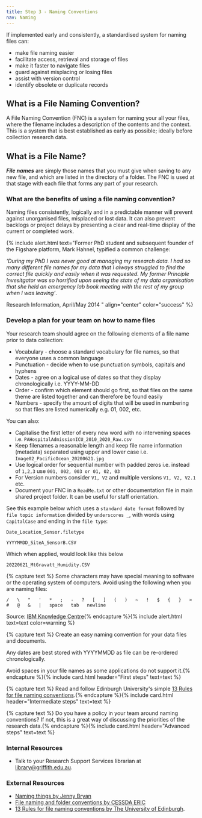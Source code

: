 ```yaml
---
title: Step 3 - Naming Conventions
nav: Naming
---
```


If implemented early and consistently, a standardised system for naming files can:
- make file naming easier
- facilitate access, retrieval and storage of files
- make it faster to navigate files
- guard against misplacing or losing files
- assist with version control
- identify obsolete or duplicate records

## What is a File Naming Convention?

A File Naming Convention (FNC) is a system for naming your all your files, where the filename includes a description of the contents and the context. This is a system that is best established as early as possible; ideally before collection research data.

## What is a File Name? 
***File names*** are simply those names that you must give when saving to any new file, and which are listed in the directory of a folder. The FNC is used at that stage with each file that forms any part of your research.

### What are the benefits of using a file naming convention? 
Naming files consistently, logically and in a predictable manner will prevent against unorganised files, misplaced or lost data.  It can also prevent backlogs or project delays by presenting a clear and real-time display of the current or completed work.

{% include alert.html text="Former PhD student and subsequent founder of the Figshare platform, Mark Hahnel, typified a common challenge: 

*‘During my PhD I was never good at managing my research data. I had so many different file names for my data that I always struggled to find the correct file quickly and easily when it was requested. My former Principle Invesitgator was so horrified upon seeing the state of my data organisation that she held an emergency lab book meeting with the rest of my group when l was leaving’*.  

Research Information, April/May 2014  " align="center" color="success" %}

### Develop a plan for your team on how to name files

Your research team should agree on the following elements of a file name prior to data collection:
* Vocabulary - choose a standard vocabulary for file names, so that everyone uses a common language
* Punctuation - decide when to use punctuation symbols, capitals and hyphens
* Dates - agree on a logical use of dates so that they display chronologically i.e. YYYY-MM-DD
* Order - confirm which element should go first, so that files on the same theme are listed together and can therefore be found easily
* Numbers - specify the amount of digits that will be used in numbering so that files are listed numerically e.g. 01, 002, etc.

You can also:

* Capitalise the first letter of every new word with no intervening spaces 
i.e. `PAHospitalAdmissionICU_2010_2020_Raw.csv`	
* Keep filenames a reasonable length and keep file name information (metadata) separated using upper and lower case 
i.e.  `Image02_PacificOcean_20200621.jpg`
* Use logical order for sequential number with padded zeros
i.e. instead of `1,2,3` use `001, 002, 003 or 01, 02, 03`
* For Version numbers consider  `V1, V2` and multiple versions `V1, V2, V2.1` etc.
* Document your FNC in a `ReadMe.txt` or other documentation file in main shared project folder. It can be useful for staff orientation.

See this example below which uses a `standard date format` followed by `file topic information` divided by `underscores _`, with words using `CapitalCase` and ending in the `file type`:

`Date_Location_Sensor.filetype`

`YYYYMMDD_SiteA_SensorB.CSV`

Which when applied, would look like this below

`20220621_MtGravatt_Humidity.CSV`

{% capture text %}
Some characters may have special meaning to software or the operating system of computers. Avoid using the following when you are naming files:

`/   \   "   '   *   ;   -   ?   [   ]   (   )   ~   !   $   {   }   >   #   @   &   |   space   tab   newline`

Source: [IBM Knowledge Centre](https://www.ibm.com/support/knowledgecenter/en/ssw_aix_71/com.ibm.aix.osdevice/filename_conv.htm){% endcapture %}{% include alert.html text=text color=warning %}

{% capture text %}
Create an easy naming convention for your data files and documents. 

Any dates are best stored with YYYYMMDD as file can be re-ordered chronologically.

Avoid spaces in your file names as some applications do not support it.{% endcapture %}{% include card.html header="First steps" text=text %}

{% capture text %}
Read and follow Edinburgh University's simple [13 Rules for file naming conventions](https://www.ed.ac.uk/records-management/guidance/records/practical-guidance/naming-conventions).{% endcapture %}{% include card.html header="Intermediate steps" text=text %}

{% capture text %}
Do you have a policy in your team around naming conventions? If not, this is a great way of discussing the priorities of the research data.{% endcapture %}{% include card.html header="Advanced steps" text=text %}


### Internal Resources
* Talk to your Research Support Services librarian at [library@griffith.edu.au](library@griffith.edu.au).


### External Resources
* [Naming things by Jenny Bryan](https://speakerdeck.com/jennybc/how-to-name-files)
* [File naming and folder conventions by CESSDA ERIC](https://www.cessda.eu/Training/Training-Resources/Library/Data-Management-Expert-Guide/2.-Organise-Document/File-naming-and-folder-structure)
* [13 Rules for file naming conventions by The University of Edinburgh](https://www.ed.ac.uk/records-management/guidance/records/practical-guidance/naming-conventions).
